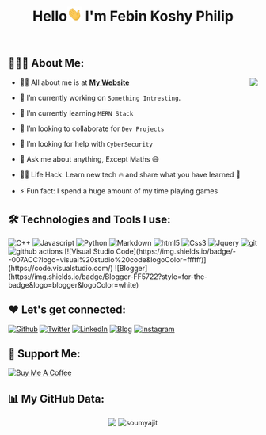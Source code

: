 <h1 align="center">Hello<img src="https://raw.githubusercontent.com/ABSphreak/ABSphreak/master/gifs/Hi.gif" width="30px"> I'm Febin Koshy Philip</h1>

<!--
**febkosq8/febkosq8** is a ✨ _special_ ✨ repository because its `README.md` (this file) appears on your GitHub profile.-->
 <br/>

## 👨🏻‍💻 About Me:

<img  src="./thoughtworks-gif_dribbble.gif" height="290px" align="right" />

- 🙋‍♂️ All about me is at **[My Website](https://www.febkosq8.me/)**

- 🔭 I’m currently working on `Something Intresting`.

- 🌱 I’m currently learning `MERN Stack`

- 👯 I’m looking to collaborate for `Dev Projects`

- 🤔 I’m looking for help with `CyberSecurity`

- 💬 Ask me about anything, Except Maths :sweat_smile:

- 👨‍💻 Life Hack: Learn new tech :fire: and share what you have learned :tada:

- ⚡ Fun fact: I spend a huge amount of my time playing games

## 🛠️ Technologies and Tools I use:

<p>
<img alt="C++" src="https://img.shields.io/badge/C%2B%2B-00599C?style=for-the-badge&logo=c%2B%2B&logoColor=white" height="25px"/>
<img alt="Javascript" src="https://img.shields.io/badge/JavaScript-323330?style=for-the-badge&logo=javascript&logoColor=F7DF1E"  height="25px"/>
<img alt="Python" src="https://img.shields.io/badge/Python-14354C?style=for-the-badge&logo=python&logoColor=white" height="25px"/>
<img alt="Markdown" src="https://img.shields.io/badge/Markdown-000000?style=for-the-badge&logo=markdown&logoColor=white"  height="25px"/>
<img alt="html5" src="https://img.shields.io/badge/HTML5-E34F26?style=for-the-badge&logo=html5&logoColor=white" height="25px"/>
<img alt="Css3" src="https://img.shields.io/badge/CSS3-1572B6?style=for-the-badge&logo=css3&logoColor=white" height="25px"/>
<img alt="Jquery" src="https://img.shields.io/badge/jquery-%230769AD.svg?style=for-the-badge&logo=jquery&logoColor=white" height="25px"/>
<img alt="git" src="https://img.shields.io/badge/-Git-F05032?style=flat-square&logo=git&logoColor=white" height="25px"/>
<img alt="github actions" src="https://img.shields.io/badge/-Github_Actions-2088FF?style=flat-square&logo=github-actions&logoColor=white" height="25px"/>
[![Visual Studio Code](https://img.shields.io/badge/--007ACC?logo=visual%20studio%20code&logoColor=ffffff)](https://code.visualstudio.com/)
  ![Blogger](https://img.shields.io/badge/Blogger-FF5722?style=for-the-badge&logo=blogger&logoColor=white)

## ❤️ Let's get connected:

<p><a href="https://soumya-jit.tech/" target="_blank"><img alt="Github" src="https://img.shields.io/badge/Soumyajit.tech-9146FF.svg?&style=for-the-badge&logo=appveyor&logoColor=white" height="30px" /></a> <a href="https://twitter.com/soumyajit4419" target="_blank"><img alt="Twitter" src="https://img.shields.io/badge/twitter-%231DA1F2.svg?&style=for-the-badge&logo=twitter&logoColor=white"  height="30px"/></a> <a href="https://www.linkedin.com/in/soumyajit4419/" target="_blank"><img alt="LinkedIn" src="https://img.shields.io/badge/linkedin-%230077B5.svg?&style=for-the-badge&logo=linkedin&logoColor=white"  height="30px"/></a> <a href="https://blogs.soumya-jit.tech/" target="_blank"><img alt="Blog" src="https://img.shields.io/badge/Blog-0A0A0A?style=for-the-badge&logo=dev.to&logoColor=white"  height="30px"/></a> <a href="https://www.instagram.com/s.o.u.m.y.a_j.i.t/" target="_blank"><img alt="Instagram" src="https://img.shields.io/badge/Instagram-E4405F?style=for-the-badge&logo=instagram&logoColor=white"  height="30px"/></a>
</p>

## 🤝 Support Me:

<a href="https://www.buymeacoffee.com/soumyajit4419" target="_blank"><img src="https://cdn.buymeacoffee.com/buttons/v2/default-violet.png" alt="Buy Me A Coffee" height="60px" width="200px"></a>

## 📊 My GitHub Data:

<div align="center">
  <img align="center" src="https://github-readme-stats.anuraghazra1.vercel.app/api?username=soumyajit4419&show_icons=true" />
  <img align="center" src="https://github-readme-streak-stats.herokuapp.com/?user=soumyajit4419&" alt="soumyajit" />
</div>
